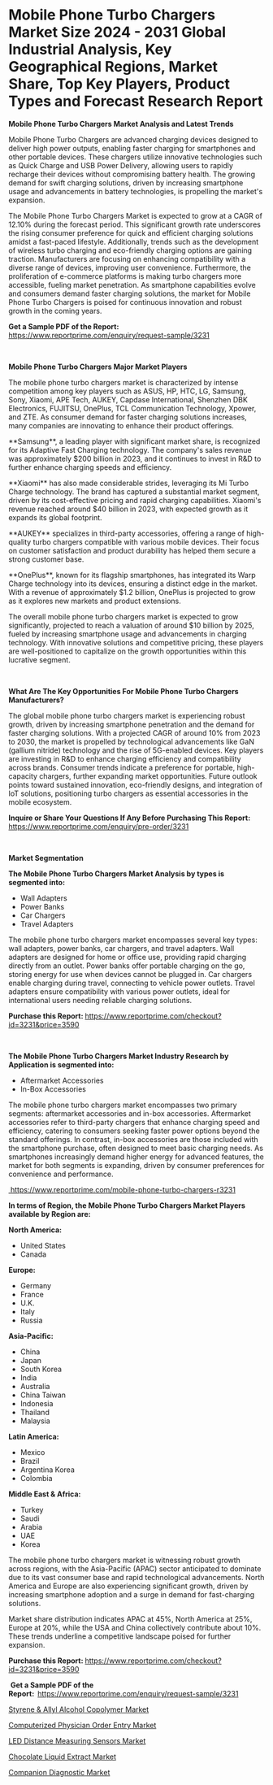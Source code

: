 <p><h1>Mobile Phone Turbo Chargers Market Size 2024 - 2031 Global Industrial Analysis, Key Geographical Regions, Market Share, Top Key Players, Product Types and Forecast Research Report</h1></p><p><strong>Mobile Phone Turbo Chargers Market Analysis and Latest Trends</strong></p>
<p><p>Mobile Phone Turbo Chargers are advanced charging devices designed to deliver high power outputs, enabling faster charging for smartphones and other portable devices. These chargers utilize innovative technologies such as Quick Charge and USB Power Delivery, allowing users to rapidly recharge their devices without compromising battery health. The growing demand for swift charging solutions, driven by increasing smartphone usage and advancements in battery technologies, is propelling the market's expansion.</p><p>The Mobile Phone Turbo Chargers Market is expected to grow at a CAGR of 12.10% during the forecast period. This significant growth rate underscores the rising consumer preference for quick and efficient charging solutions amidst a fast-paced lifestyle. Additionally, trends such as the development of wireless turbo charging and eco-friendly charging options are gaining traction. Manufacturers are focusing on enhancing compatibility with a diverse range of devices, improving user convenience. Furthermore, the proliferation of e-commerce platforms is making turbo chargers more accessible, fueling market penetration. As smartphone capabilities evolve and consumers demand faster charging solutions, the market for Mobile Phone Turbo Chargers is poised for continuous innovation and robust growth in the coming years.</p></p>
<p><strong>Get a Sample PDF of the Report:&nbsp;</strong> <a href="https://www.reportprime.com/enquiry/request-sample/3231">https://www.reportprime.com/enquiry/request-sample/3231</a></p>
<p>&nbsp;</p>
<p><strong>Mobile Phone Turbo Chargers Major Market Players</strong></p>
<p><p>The mobile phone turbo chargers market is characterized by intense competition among key players such as ASUS, HP, HTC, LG, Samsung, Sony, Xiaomi, APE Tech, AUKEY, Capdase International, Shenzhen DBK Electronics, FUJITSU, OnePlus, TCL Communication Technology, Xpower, and ZTE. As consumer demand for faster charging solutions increases, many companies are innovating to enhance their product offerings.</p><p>**Samsung**, a leading player with significant market share, is recognized for its Adaptive Fast Charging technology. The company's sales revenue was approximately $200 billion in 2023, and it continues to invest in R&D to further enhance charging speeds and efficiency.</p><p>**Xiaomi** has also made considerable strides, leveraging its Mi Turbo Charge technology. The brand has captured a substantial market segment, driven by its cost-effective pricing and rapid charging capabilities. Xiaomi's revenue reached around $40 billion in 2023, with expected growth as it expands its global footprint.</p><p>**AUKEY** specializes in third-party accessories, offering a range of high-quality turbo chargers compatible with various mobile devices. Their focus on customer satisfaction and product durability has helped them secure a strong customer base.</p><p>**OnePlus**, known for its flagship smartphones, has integrated its Warp Charge technology into its devices, ensuring a distinct edge in the market. With a revenue of approximately $1.2 billion, OnePlus is projected to grow as it explores new markets and product extensions.</p><p>The overall mobile phone turbo chargers market is expected to grow significantly, projected to reach a valuation of around $10 billion by 2025, fueled by increasing smartphone usage and advancements in charging technology. With innovative solutions and competitive pricing, these players are well-positioned to capitalize on the growth opportunities within this lucrative segment.</p></p>
<p>&nbsp;</p>
<p><strong>What Are The Key Opportunities For Mobile Phone Turbo Chargers Manufacturers?</strong></p>
<p><p>The global mobile phone turbo chargers market is experiencing robust growth, driven by increasing smartphone penetration and the demand for faster charging solutions. With a projected CAGR of around 10% from 2023 to 2030, the market is propelled by technological advancements like GaN (gallium nitride) technology and the rise of 5G-enabled devices. Key players are investing in R&D to enhance charging efficiency and compatibility across brands. Consumer trends indicate a preference for portable, high-capacity chargers, further expanding market opportunities. Future outlook points toward sustained innovation, eco-friendly designs, and integration of IoT solutions, positioning turbo chargers as essential accessories in the mobile ecosystem.</p></p>
<p><strong>Inquire or Share Your Questions If Any Before Purchasing This Report:</strong> <a href="https://www.reportprime.com/enquiry/pre-order/3231">https://www.reportprime.com/enquiry/pre-order/3231</a></p>
<p>&nbsp;</p>
<p><strong>Market Segmentation</strong></p>
<p><strong>The Mobile Phone Turbo Chargers Market Analysis by types is segmented into:</strong></p>
<p><ul><li>Wall Adapters</li><li>Power Banks</li><li>Car Chargers</li><li>Travel Adapters</li></ul></p>
<p><p>The mobile phone turbo chargers market encompasses several key types: wall adapters, power banks, car chargers, and travel adapters. Wall adapters are designed for home or office use, providing rapid charging directly from an outlet. Power banks offer portable charging on the go, storing energy for use when devices cannot be plugged in. Car chargers enable charging during travel, connecting to vehicle power outlets. Travel adapters ensure compatibility with various power outlets, ideal for international users needing reliable charging solutions.</p></p>
<p><strong>Purchase this Report:&nbsp;</strong><a href="https://www.reportprime.com/checkout?id=3231&price=3590">https://www.reportprime.com/checkout?id=3231&price=3590</a></p>
<p>&nbsp;</p>
<p><strong>The Mobile Phone Turbo Chargers Market Industry Research by Application is segmented into:</strong></p>
<p><ul><li>Aftermarket Accessories</li><li>In-Box Accessories</li></ul></p>
<p><p>The mobile phone turbo chargers market encompasses two primary segments: aftermarket accessories and in-box accessories. Aftermarket accessories refer to third-party chargers that enhance charging speed and efficiency, catering to consumers seeking faster power options beyond the standard offerings. In contrast, in-box accessories are those included with the smartphone purchase, often designed to meet basic charging needs. As smartphones increasingly demand higher energy for advanced features, the market for both segments is expanding, driven by consumer preferences for convenience and performance.</p></p>
<p><a href="https://www.reportprime.com/mobile-phone-turbo-chargers-r3231">&nbsp;https://www.reportprime.com/mobile-phone-turbo-chargers-r3231</a></p>
<p><strong>In terms of Region, the Mobile Phone Turbo Chargers Market Players available by Region are:</strong></p>
<p>
    <p> <strong> North America: </strong>
        <ul>
            <li>United States</li>
            <li>Canada</li>
        </ul>
        </p> 
    <p> <strong> Europe: </strong>
        <ul>
            <li>Germany</li>
            <li>France</li>
            <li>U.K.</li>
            <li>Italy</li>
            <li>Russia</li>
        </ul>
        </p> 
    <p> <strong> Asia-Pacific: </strong>
        <ul>
            <li>China</li>
            <li>Japan</li>
            <li>South Korea</li>
            <li>India</li>
            <li>Australia</li>
            <li>China Taiwan</li>
            <li>Indonesia</li>
            <li>Thailand</li>
            <li>Malaysia</li>
        </ul>
        </p> 
    <p> <strong> Latin America: </strong>
        <ul>
            <li>Mexico</li>
            <li>Brazil</li>
            <li>Argentina Korea</li>
            <li>Colombia</li>
        </ul>
        </p> 
    <p> <strong> Middle East & Africa: </strong>
        <ul>
            <li>Turkey</li>
            <li>Saudi</li>
            <li>Arabia</li>
            <li>UAE</li>
            <li>Korea</li>
        </ul>
    </p>
    </p>
<p><p>The mobile phone turbo chargers market is witnessing robust growth across regions, with the Asia-Pacific (APAC) sector anticipated to dominate due to its vast consumer base and rapid technological advancements. North America and Europe are also experiencing significant growth, driven by increasing smartphone adoption and a surge in demand for fast-charging solutions. </p><p>Market share distribution indicates APAC at 45%, North America at 25%, Europe at 20%, while the USA and China collectively contribute about 10%. These trends underline a competitive landscape poised for further expansion.</p></p>
<p><strong>Purchase this Report: </strong><a href="https://www.reportprime.com/checkout?id=3231&price=3590">https://www.reportprime.com/checkout?id=3231&price=3590</a></p>
<p>&nbsp;<strong>Get a Sample PDF of the Report:&nbsp;&nbsp;</strong><a href="https://www.reportprime.com/enquiry/request-sample/3231">https://www.reportprime.com/enquiry/request-sample/3231</a></p>
<p><strong></strong></p>
<p><p><a href="https://issuu.com/reportprime-2/docs/styrene-allyl-alcohol-copolymer-mar_0b7f386b4209e2">Styrene & Allyl Alcohol Copolymer Market</a></p><p><a href="https://www.linkedin.com/pulse/what-current-future-prospects-computerized-physician-6exfe?trackingId=GkTpj8gQRbqMd7dYojv2jw%3D%3D">Computerized Physician Order Entry Market</a></p><p><a href="https://github.com/BryceTownsendr/Market-Research-Report-List-6/blob/main/led-distance-measuring-sensors-market.md">LED Distance Measuring Sensors Market</a></p><p><a href="https://issuu.com/reportprime-2/docs/chocolate-liquid-extract-market-siz_d8db1502ab10fd">Chocolate Liquid Extract Market</a></p><p><a href="https://www.linkedin.com/pulse/companion-diagnostic-market-trends-growth-outlook-2024-2031-op9fe?trackingId=U4AjXpCeR0WXqCcLmtsGUA%3D%3D">Companion Diagnostic Market</a></p></p>